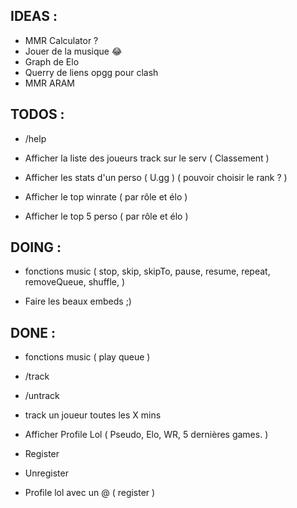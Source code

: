 ## IDEAS :

- MMR Calculator ?
- Jouer de la musique :joy:
- Graph de Elo
- Querry de liens opgg pour clash
- MMR ARAM 

## TODOS : 

- /help

- Afficher la liste des joueurs track sur le serv ( Classement )

- Afficher les stats d'un perso ( U.gg ) ( pouvoir choisir le rank ? )
- Afficher le top winrate ( par rôle et élo )
- Afficher le top 5 perso ( par rôle et élo )
	
## DOING : 

- fonctions music (
	stop,
	skip,
	skipTo,
	pause,
	resume,
	repeat,
	removeQueue,
	shuffle,
)

- Faire les beaux embeds ;)

## DONE : 

- fonctions music (
	play
	queue
)

- /track
- /untrack
- track un joueur toutes les X mins

- Afficher Profile Lol ( Pseudo, Elo, WR, 5 dernières games. )
- Register
- Unregister
- Profile lol avec un @ ( register )